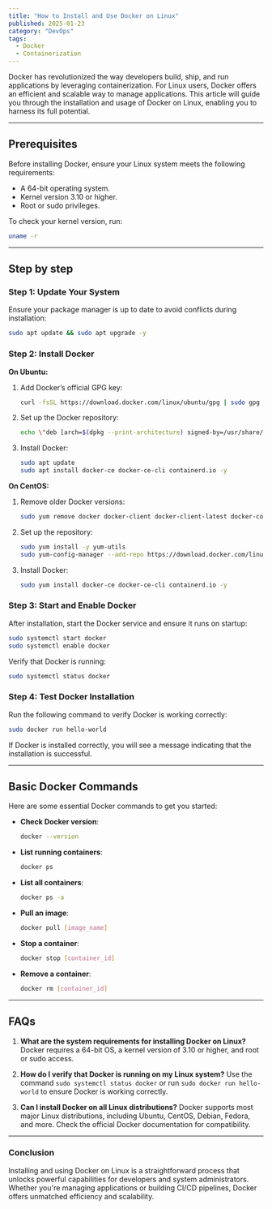 ```yaml
---
title: "How to Install and Use Docker on Linux"
published: 2025-01-23
category: "DevOps"
tags:
  - Docker
  - Containerization
---
```


Docker has revolutionized the way developers build, ship, and run applications by leveraging containerization. For Linux users, Docker offers an efficient and scalable way to manage applications. This article will guide you through the installation and usage of Docker on Linux, enabling you to harness its full potential.

---

## Prerequisites

Before installing Docker, ensure your Linux system meets the following requirements:

- A 64-bit operating system.
- Kernel version 3.10 or higher.
- Root or sudo privileges.

To check your kernel version, run:
```bash
uname -r
```

---
## Step by step
### Step 1: Update Your System

Ensure your package manager is up to date to avoid conflicts during installation:
```bash
sudo apt update && sudo apt upgrade -y
```

### Step 2: Install Docker
**On Ubuntu:**
1. Add Docker’s official GPG key:
   ```bash
   curl -fsSL https://download.docker.com/linux/ubuntu/gpg | sudo gpg --dearmor -o /usr/share/keyrings/docker-archive-keyring.gpg
   ```

2. Set up the Docker repository:
   ```bash
   echo \"deb [arch=$(dpkg --print-architecture) signed-by=/usr/share/keyrings/docker-archive-keyring.gpg] https://download.docker.com/linux/ubuntu $(lsb_release -cs) stable\" | sudo tee /etc/apt/sources.list.d/docker.list > /dev/null
   ```

3. Install Docker:
   ```bash
   sudo apt update
   sudo apt install docker-ce docker-ce-cli containerd.io -y
   ```

**On CentOS:**
1. Remove older Docker versions:
   ```bash
   sudo yum remove docker docker-client docker-client-latest docker-common docker-latest docker-latest-logrotate docker-logrotate docker-engine
   ```

2. Set up the repository:
   ```bash
   sudo yum install -y yum-utils
   sudo yum-config-manager --add-repo https://download.docker.com/linux/centos/docker-ce.repo
   ```

3. Install Docker:
   ```bash
   sudo yum install docker-ce docker-ce-cli containerd.io -y
   ```


### Step 3: Start and Enable Docker

After installation, start the Docker service and ensure it runs on startup:
```bash
sudo systemctl start docker
sudo systemctl enable docker
```

Verify that Docker is running:
```bash
sudo systemctl status docker
```

### Step 4: Test Docker Installation

Run the following command to verify Docker is working correctly:
```bash
sudo docker run hello-world
```
If Docker is installed correctly, you will see a message indicating that the installation is successful.

---

## Basic Docker Commands

Here are some essential Docker commands to get you started:

- **Check Docker version**:
  ```bash
  docker --version
  ```

- **List running containers**:
  ```bash
  docker ps
  ```

- **List all containers**:
  ```bash
  docker ps -a
  ```

- **Pull an image**:
  ```bash
  docker pull [image_name]
  ```

- **Stop a container**:
  ```bash
  docker stop [container_id]
  ```

- **Remove a container**:
  ```bash
  docker rm [container_id]
  ```

---

## FAQs

1. **What are the system requirements for installing Docker on Linux?**
   Docker requires a 64-bit OS, a kernel version of 3.10 or higher, and root or sudo access.

2. **How do I verify that Docker is running on my Linux system?**
   Use the command `sudo systemctl status docker` or run `sudo docker run hello-world` to ensure Docker is working correctly.

3. **Can I install Docker on all Linux distributions?**
   Docker supports most major Linux distributions, including Ubuntu, CentOS, Debian, Fedora, and more. Check the official Docker documentation for compatibility.

---

### Conclusion

Installing and using Docker on Linux is a straightforward process that unlocks powerful capabilities for developers and system administrators. Whether you're managing applications or building CI/CD pipelines, Docker offers unmatched efficiency and scalability.

